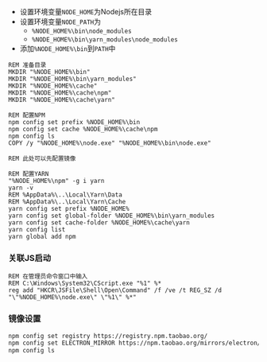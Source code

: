 
- 设置环境变量`NODE_HOME`为Nodejs所在目录
- 设置环境变量`NODE_PATH`为
  - `%NODE_HOME%\bin\node_modules`
  - `%NODE_HOME%\bin\yarn_modules\node_modules`
- 添加`%NODE_HOME%\bin`到`PATH`中

```batch
REM 准备目录
MKDIR "%NODE_HOME%\bin"
MKDIR "%NODE_HOME%\bin\yarn_modules"
MKDIR "%NODE_HOME%\cache"
MKDIR "%NODE_HOME%\cache\npm"
MKDIR "%NODE_HOME%\cache\yarn"

REM 配置NPM
npm config set prefix %NODE_HOME%\bin
npm config set cache %NODE_HOME%\cache\npm
npm config ls
COPY /y "%NODE_HOME%\node.exe" "%NODE_HOME%\bin\node.exe"

REM 此处可以先配置镜像

REM 配置YARN
"%NODE_HOME%\npm" -g i yarn
yarn -v
REM %AppData%\..\Local\Yarn\Data
REM %AppData%\..\Local\Yarn\Cache
yarn config set prefix %NODE_HOME%
yarn config set global-folder %NODE_HOME%\bin\yarn_modules
yarn config set cache-folder %NODE_HOME%\cache\yarn
yarn config list
yarn global add npm
```

### 关联JS启动

```batch
REM 在管理员命令窗口中输入
REM C:\Windows\System32\CScript.exe "%1" %*
reg add "HKCR\JSFile\Shell\Open\Command" /f /ve /t REG_SZ /d "\"%NODE_HOME%\node.exe\" \"%1\" %*"
```

### 镜像设置

```bash
npm config set registry https://registry.npm.taobao.org/
npm config set ELECTRON_MIRROR https://npm.taobao.org/mirrors/electron/
npm config ls
```
